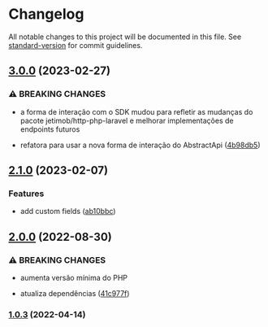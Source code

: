 # Changelog

All notable changes to this project will be documented in this file. See [standard-version](https://github.com/conventional-changelog/standard-version) for commit guidelines.

## [3.0.0](https://github.com/jetimob/rdstation-sdk-php-laravel/compare/v2.1.0...v3.0.0) (2023-02-27)


### ⚠ BREAKING CHANGES

* a forma de interação com o SDK mudou para refletir as mudanças do pacote jetimob/http-php-laravel e melhorar implementações de endpoints futuros

* refatora para usar a nova forma de interação do AbstractApi ([4b98db5](https://github.com/jetimob/rdstation-sdk-php-laravel/commit/4b98db5eb43b115b508cbf9f24b528b4b0c05a2e))

## [2.1.0](https://github.com/jetimob/rdstation-sdk-php-laravel/compare/v2.0.0...v2.1.0) (2023-02-07)


### Features

* add custom fields ([ab10bbc](https://github.com/jetimob/rdstation-sdk-php-laravel/commit/ab10bbcb95aa973337d91c17a194bf7b22c71257))

## [2.0.0](https://github.com/jetimob/rdstation-sdk-php-laravel/compare/v1.0.3...v2.0.0) (2022-08-30)


### ⚠ BREAKING CHANGES

* aumenta versão mínima do PHP

* atualiza dependências ([41c977f](https://github.com/jetimob/rdstation-sdk-php-laravel/commit/41c977f4c2707a688d922bf618c58cd81c8233ff))

### [1.0.3](https://github.com/jetimob/rdstation-sdk-php-laravel/compare/v1.0.2...v1.0.3) (2022-04-14)
